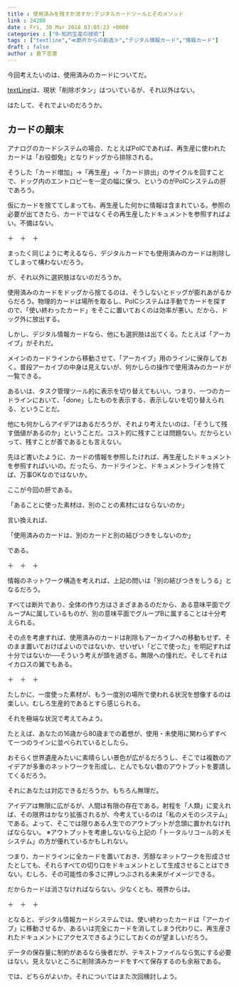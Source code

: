 ```yaml
---
title : 使用済みを残すか消すか:デジタルカードツールとそのメソッド
link : 24288
date : Fri, 30 Mar 2018 03:05:23 +0000
categories : ["0-知的生産の技術"]
tags : ["textline","≪断片からの創造≫","デジタル情報カード","情報カード"]
draft : false
author : 倉下忠憲
---
```


今回考えたいのは、使用済みのカードについてだ。

<a href="http://honkure.net/tool/textLineDemo/index.html" title="textLine">textLine</a>は、現状「削除ボタン」はついているが、それ以外はない。

はたして、それでよいのだろうか。

<h2>カードの顛末</h2>

アナログのカードシステムの場合、たとえばPoICであれば、再生産に使われたカードは「お役御免」となりドッグから排除される。

そうした「カード増加」→「再生産」→「カード排出」のサイクルを回すことで、ドッグ内のエントロピーを一定の幅に保つ、というのがPoICシステムの肝であろう。

仮にカードを捨ててしまっても、再生産した何かに情報は含まれている。参照の必要が出てきたら、カードではなくその再生産したドキュメントを参照すればよい。不備はない。

＋　＋　＋

まったく同じように考えるなら、デジタルカードでも使用済みのカードは削除してしまって構わないだろう。

が、それ以外に選択肢はないのだろうか。

使用済みのカードをドッグから捨てるのは、そうしないとドッグが膨れあがるからだろう。物理的カードは場所を取るし、PoICシステムは手動でカードを探すので、「使い終わったカード」をそこに置いておくのは効率が悪い。だから、ドッグ外に放出する。

しかし、デジタル情報カードなら、他にも選択肢は出てくる。たとえば「アーカイブ」がそれだ。

メインのカードラインから移動させて、「アーカイブ」用のラインに保存しておく。普段アーカイブの中身は見えないが、何かしらの操作で使用済みのカードが一覧できる。

あるいは、タスク管理ツール的に表示を切り替えてもいい。つまり、一つのカードラインにおいて、「done」したものを表示する、表示しないを切り替えられる、ということだ。

他にも何かしらアイデアはあるだろうが、それより考えたいのは、「そうして残す価値があるのか」ということだ。コスト的に残すことは問題ない。だからといって、残すことが善であるとも言えない。

先ほど書いたように、カードの情報を参照したければ、再生産したドキュメントを参照すればいいの。だったら、カードラインと、ドキュメントラインを持てば、万事OKなのではないか。

ここが今回の肝である。

「あることに使った素材は、別のことの素材にはならないのか」

言い換えれば、

「使用済みのカードは、別のカードと別の結びつきをしないのか」

である。

＋　＋　＋

情報のネットワーク構造を考えれば、上記の問いは「別の結びつきをしうる」となるだろう。

すべては断片であり、全体の作り方はさまざまあるのだから、ある意味平面でグループAに属しているものが、別の意味平面でグループBに属することは十分考えられる。

その点を考慮すれば、使用済みのカードは削除もアーカイブへの移動もせず、そのまま置いておけばよいのではないか、せいぜい「どこで使った」を明記すれば十分ではないか──そういう考えが頭を過ぎる。無限への憧れだ。そしてそれはイカロスの翼でもある。

＋　＋　＋

たしかに、一度使った素材が、もう一度別の場所で使われる状況を想像するのは楽しい。むしろ生産的であるとすら感じられる。

それを極端な状況で考えてみよう。

たとえば、あなたの16歳から80歳までの着想が、使用・未使用に関わらずすべて一つのラインに並べられているとしたら。

おそらく世界遺産みたいに素晴らしい景色が広がるだろうし、そこでは複数のアイデアが多重のネットワークを形成し、とんでもない数のアウトプットを要請してくるだろう。

それにあなたは対応できるだろうか。もちろん無理だ。

アイデアは無限に広がるが、人間は有限の存在である。射程を「人類」に変えれば、その限界はかなり拡張されるが、今考えているのは「私のメモのシステム」である。よって、そこでは限りある人生でのアウトプットが念頭に置かれなければならない。
※アウトプットを考慮しないなら上記の「トータルリコール的メモシステム」の方が優れているかもしれない。

つまり、カードラインに全カードを置いておき、芳醇なネットワークを形成させたとしても、それらすべての切り口をドキュメントとして生成させることはできない。むしろ、その可能性の多さに押しつぶされる未来がイメージできる。

だからカードは消さなければならない。少なくとも、視界からは。

＋　＋　＋

となると、デジタル情報カードシステムでは、使い終わったカードは「アーカイブ」に移動させるか、あるいは完全にカードを消してしまう代わりに、再生産されたドキュメントにアクセスできるようにしておくのが望ましいだろう。

データの保存量に制約があるなら後者だが、テキストファイルなら気にする必要はない。見えないところに削除済みカードをすべて保存するのも余裕である。

では、どちらがよいか。それについてはまた次回検討しよう。







